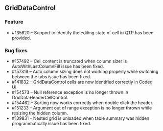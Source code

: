 ## GridDataControl

### Feature

*  \#135620 – Support to identify the editing state of cell in QTP has been provided.
 
### Bug fixes

*  \#157492 – Cell content is truncated when column sizer is AutoWithLastColumnFill issue has been fixed.
*  \#157318 – Auto column sizing does not working properly while switching between the tabs issue has been fixed.
*  \#141832 – GridDataControl cells are now identified correctly in Coded UI.
*  \#154573 – Null reference exception is no longer thrown in GridDataHeaderCellControl.
*  \#154462 – Sorting now works correctly when double click the header. 
*  \#151233 – Argument out of range exception is no longer thrown while resizing the hidden column.
*  \#139831 – Nested grid is unloaded when table summary was hidden programmatically issue has been fixed.
